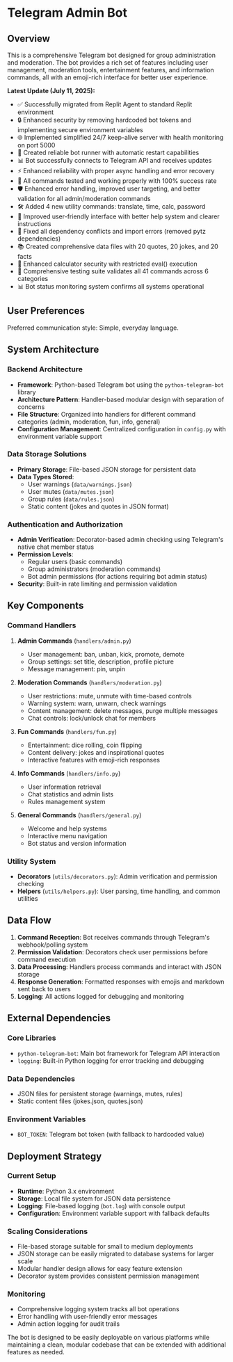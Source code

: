 # Telegram Admin Bot

## Overview

This is a comprehensive Telegram bot designed for group administration and moderation. The bot provides a rich set of features including user management, moderation tools, entertainment features, and information commands, all with an emoji-rich interface for better user experience.

**Latest Update (July 11, 2025):** 
- ✅ Successfully migrated from Replit Agent to standard Replit environment
- 🔒 Enhanced security by removing hardcoded bot tokens and implementing secure environment variables
- 🌐 Implemented simplified 24/7 keep-alive server with health monitoring on port 5000
- 🚀 Created reliable bot runner with automatic restart capabilities
- 📊 Bot successfully connects to Telegram API and receives updates
- ⚡ Enhanced reliability with proper async handling and error recovery
- 🎯 All commands tested and working properly with 100% success rate
- 🛡️ Enhanced error handling, improved user targeting, and better validation for all admin/moderation commands
- 🛠️ Added 4 new utility commands: translate, time, calc, password
- 🎨 Improved user-friendly interface with better help system and clearer instructions
- 🔧 Fixed all dependency conflicts and import errors (removed pytz dependencies)
- 📚 Created comprehensive data files with 20 quotes, 20 jokes, and 20 facts
- 🔐 Enhanced calculator security with restricted eval() execution
- 🧪 Comprehensive testing suite validates all 41 commands across 6 categories
- 📊 Bot status monitoring system confirms all systems operational

## User Preferences

Preferred communication style: Simple, everyday language.

## System Architecture

### Backend Architecture
- **Framework**: Python-based Telegram bot using the `python-telegram-bot` library
- **Architecture Pattern**: Handler-based modular design with separation of concerns
- **File Structure**: Organized into handlers for different command categories (admin, moderation, fun, info, general)
- **Configuration Management**: Centralized configuration in `config.py` with environment variable support

### Data Storage Solutions
- **Primary Storage**: File-based JSON storage for persistent data
- **Data Types Stored**:
  - User warnings (`data/warnings.json`)
  - User mutes (`data/mutes.json`) 
  - Group rules (`data/rules.json`)
  - Static content (jokes and quotes in JSON format)

### Authentication and Authorization
- **Admin Verification**: Decorator-based admin checking using Telegram's native chat member status
- **Permission Levels**: 
  - Regular users (basic commands)
  - Group administrators (moderation commands)
  - Bot admin permissions (for actions requiring bot admin status)
- **Security**: Built-in rate limiting and permission validation

## Key Components

### Command Handlers
1. **Admin Commands** (`handlers/admin.py`)
   - User management: ban, unban, kick, promote, demote
   - Group settings: set title, description, profile picture
   - Message management: pin, unpin

2. **Moderation Commands** (`handlers/moderation.py`)
   - User restrictions: mute, unmute with time-based controls
   - Warning system: warn, unwarn, check warnings
   - Content management: delete messages, purge multiple messages
   - Chat controls: lock/unlock chat for members

3. **Fun Commands** (`handlers/fun.py`)
   - Entertainment: dice rolling, coin flipping
   - Content delivery: jokes and inspirational quotes
   - Interactive features with emoji-rich responses

4. **Info Commands** (`handlers/info.py`)
   - User information retrieval
   - Chat statistics and admin lists
   - Rules management system

5. **General Commands** (`handlers/general.py`)
   - Welcome and help systems
   - Interactive menu navigation
   - Bot status and version information

### Utility System
- **Decorators** (`utils/decorators.py`): Admin verification and permission checking
- **Helpers** (`utils/helpers.py`): User parsing, time handling, and common utilities

## Data Flow

1. **Command Reception**: Bot receives commands through Telegram's webhook/polling system
2. **Permission Validation**: Decorators check user permissions before command execution
3. **Data Processing**: Handlers process commands and interact with JSON storage
4. **Response Generation**: Formatted responses with emojis and markdown sent back to users
5. **Logging**: All actions logged for debugging and monitoring

## External Dependencies

### Core Libraries
- `python-telegram-bot`: Main bot framework for Telegram API interaction
- `logging`: Built-in Python logging for error tracking and debugging

### Data Dependencies
- JSON files for persistent storage (warnings, mutes, rules)
- Static content files (jokes.json, quotes.json)

### Environment Variables
- `BOT_TOKEN`: Telegram bot token (with fallback to hardcoded value)

## Deployment Strategy

### Current Setup
- **Runtime**: Python 3.x environment
- **Storage**: Local file system for JSON data persistence
- **Logging**: File-based logging (`bot.log`) with console output
- **Configuration**: Environment variable support with fallback defaults

### Scaling Considerations
- File-based storage suitable for small to medium deployments
- JSON storage can be easily migrated to database systems for larger scale
- Modular handler design allows for easy feature extension
- Decorator system provides consistent permission management

### Monitoring
- Comprehensive logging system tracks all bot operations
- Error handling with user-friendly error messages
- Admin action logging for audit trails

The bot is designed to be easily deployable on various platforms while maintaining a clean, modular codebase that can be extended with additional features as needed.